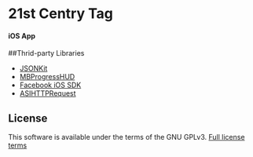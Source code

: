 # 21st Centry Tag
#### iOS App

##Thrid-party Libraries
- [JSONKit](https://github.com/johnezang/JSONKit)
- [MBProgressHUD](https://github.com/jdg/MBProgressHUD)
- [Facebook iOS SDK](https://github.com/facebook/facebook-ios-sdk)
- [ASIHTTPRequest](http://allseeing-i.com/ASIHTTPRequest/)

## License
This software is available under the terms of the GNU GPLv3. [Full license terms](http://www.gnu.org/licenses/gpl.html)